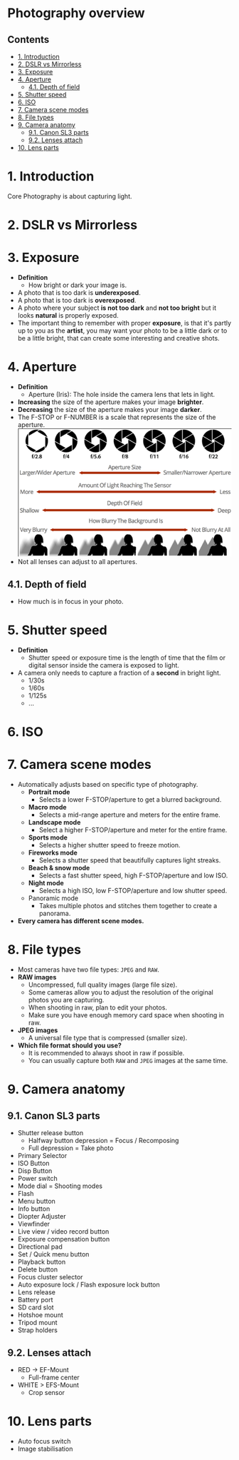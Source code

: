 # Photography overview <!-- omit in toc -->

## Contents <!-- omit in toc -->

- [1. Introduction](#1-introduction)
- [2. DSLR vs Mirrorless](#2-dslr-vs-mirrorless)
- [3. Exposure](#3-exposure)
- [4. Aperture](#4-aperture)
  - [4.1. Depth of field](#41-depth-of-field)
- [5. Shutter speed](#5-shutter-speed)
- [6. ISO](#6-iso)
- [7. Camera scene modes](#7-camera-scene-modes)
- [8. File types](#8-file-types)
- [9. Camera anatomy](#9-camera-anatomy)
  - [9.1. Canon SL3 parts](#91-canon-sl3-parts)
  - [9.2. Lenses attach](#92-lenses-attach)
- [10. Lens parts](#10-lens-parts)

# 1. Introduction

Core Photography is about capturing light.

# 2. DSLR vs Mirrorless

# 3. Exposure

- **Definition**
  - How bright or dark your image is.
- A photo that is too dark is **underexposed**.
- A photo that is too dark is **overexposed**.
- A photo where your subject **is not too dark** and **not too bright** but it looks **natural** is properly exposed.
- The important thing to remember with proper **exposure**, is that it's partly up to you as the **artist**, you may want your photo to be a little dark or to be a little bright, that can create some interesting and creative shots.

# 4. Aperture

- **Definition**
  - Aperture (Iris): The hole inside the camera lens that lets in light.
- **Increasing** the size of the aperture makes your image **brighter**.
- **Decreasing** the size of the aperture makes your image **darker**.
- The F-STOP or F-NUMBER is a scale that represents the size of the aperture.
  ![F-STOP Scale](/Images/ApertureFStopScale.png)
- Not all lenses can adjust to all apertures.

## 4.1. Depth of field

- How much is in focus in your photo.

# 5. Shutter speed

- **Definition**
  - Shutter speed or exposure time is the length of time that the film or digital sensor inside the camera is exposed to light.
- A camera only needs to capture a fraction of a **second** in bright light.
  - 1/30s
  - 1/60s
  - 1/125s
  - ...

# 6. ISO

# 7. Camera scene modes

- Automatically adjusts based on specific type of photography.
  - **Portrait mode**
    - Selects a lower F-STOP/aperture to get a blurred background.
  - **Macro mode**
    - Selects a mid-range aperture and meters for the entire frame.
  - **Landscape mode**
    - Select a higher F-STOP/aperture and meter for the entire frame.
  - **Sports mode**
    - Selects a higher shutter speed to freeze motion.
  - **Fireworks mode**
    - Selects a shutter speed that beautifully captures light streaks.
  - **Beach & snow mode**
    - Selects a fast shutter speed, high F-STOP/aperture and low ISO.
  - **Night mode**
    - Selects a high ISO, low F-STOP/aperture and low shutter speed.
  - Panoramic mode
    - Takes multiple photos and stitches them together to create a panorama.
- **Every camera has different scene modes.**

# 8. File types

- Most cameras have two file types: `JPEG` and `RAW`.
- **RAW images**
  - Uncompressed, full quality images (large file size).
  - Some cameras allow you to adjust the resolution of the original photos you are capturing.
  - When shooting in raw, plan to edit your photos.
  - Make sure you have enough memory card space when shooting in raw.
- **JPEG images**
  - A universal file type that is compressed (smaller size).
- **Which file format should you use?**
  - It is recommended to always shoot in raw if possible.
  - You can usually capture both `RAW` and `JPEG` images at the same time.

# 9. Camera anatomy

## 9.1. Canon SL3 parts

- Shutter release button
  - Halfway button depression = Focus / Recomposing
  - Full depression = Take photo
- Primary Selector
- ISO Button
- Disp Button
- Power switch
- Mode dial = Shooting modes
- Flash
- Menu button
- Info button
- Diopter Adjuster
- Viewfinder
- Live view / video record button
- Exposure compensation button
- Directional pad
- Set / Quick menu button
- Playback button
- Delete button
- Focus cluster selector
- Auto exposure lock / Flash exposure lock button
- Lens release
- Battery port
- SD card slot
- Hotshoe mount
- Tripod mount
- Strap holders

## 9.2. Lenses attach

- RED -> EF-Mount
  - Full-frame center
- WHITE > EFS-Mount
  - Crop sensor

# 10. Lens parts

- Auto focus switch
- Image stabilisation
